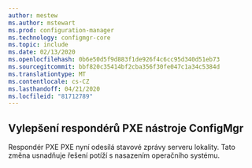 ```yaml
---
author: mestew
ms.author: mstewart
ms.prod: configuration-manager
ms.technology: configmgr-core
ms.topic: include
ms.date: 02/13/2020
ms.openlocfilehash: 0b6e50d5f9d883f1de926f4c6cc95d340d51eb73
ms.sourcegitcommit: bbf820c35414bf2cba356f30fe047c1a34c5384d
ms.translationtype: MT
ms.contentlocale: cs-CZ
ms.lasthandoff: 04/21/2020
ms.locfileid: "81712789"
---
```

## <a name="improvements-to-the-configmgr-pxe-responder"></a><a name="bkmk_pxe"></a>Vylepšení respondérů PXE nástroje ConfigMgr 
<!--5568051 & 5528656-->
Respondér PXE PXE nyní odesílá stavové zprávy serveru lokality. Tato změna usnadňuje řešení potíží s nasazením operačního systému.  
